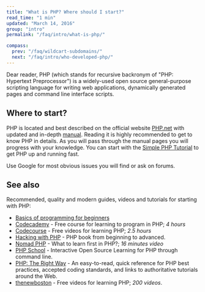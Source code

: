 ```yaml
---
title: "What is PHP? Where should I start?"
read_time: "1 min"
updated: "March 14, 2016"
group: "intro"
permalink: "/faq/intro/what-is-php/"

compass:
  prev: "/faq/wildcart-subdomains/"
  next: "/faq/intro/who-developed-php/"
---
```


Dear reader, PHP (which stands for recursive backronym of "PHP: Hypertext
Preprocessor") is a widely-used open source general-purpose scripting language
for writing web applications, dynamically generated pages and command line
interface scripts.

## Where to start?

PHP is located and best described on the official website
[PHP.net](http://php.net) with updated and in-depth [manual](http://php.net/manual).
Reading it is highly recommended to get to know PHP in details. As you will pass
through the manual pages you will progress with your knowledge. You can start
with the [Simple PHP Tutorial](http://php.net/manual/en/tutorial.php) to get
PHP up and running fast.

Use Google for most obvious issues you will find or ask on forums.

## See also

Recommended, quality and modern guides, videos and tutorials for starting with PHP:

* [Basics of programming for beginners](http://avinashseth.com/basics-programming-for-beginners/)
* [Codecademy](http://www.codecademy.com/tracks/php) - Free course for learning to program in PHP; *4 hours*
* [Codecourse](https://www.youtube.com/watch?v=QRmmISj6Rrw&list=PLfdtiltiRHWFD41D_LDomY1Fb-O9MtFqq) - Free videos for learning PHP; *2.5 hours*
* [Hacking with PHP](http://www.hackingwithphp.com/) - PHP book from beginning to advanced.
* [Nomad PHP](https://www.youtube.com/watch?v=LpDSq7K_sUg) - What to learn first in PHP?; *16 minutes video*
* [PHP School](http://phpschool.io) - Interactive Open Source Learning for PHP through command line.
* [PHP: The Right Way](http://phptherightway.com) - An easy-to-read, quick reference for PHP best practices, accepted coding standards, and links to authoritative tutorials around the Web.
* [thenewboston](https://www.thenewboston.com/videos.php?cat=11) - Free videos for learning PHP; *200 videos*.
